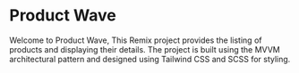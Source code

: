 # Product Wave



Welcome to Product Wave, This Remix project provides the listing of products and displaying their details. The project is built using the MVVM architectural pattern and designed using Tailwind CSS and SCSS for styling.
